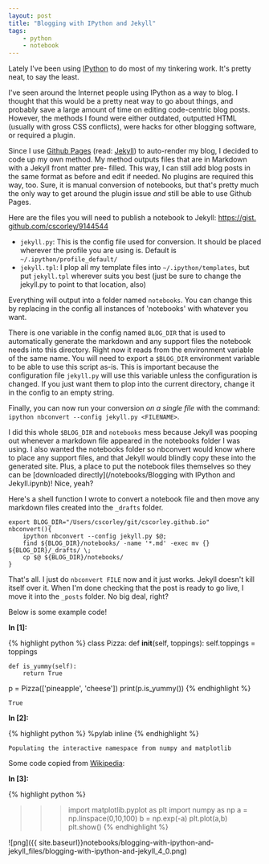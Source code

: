 ```yaml
---
layout: post
title: "Blogging with IPython and Jekyll"
tags:
    - python
    - notebook
---
```

Lately I've been using [IPython][] to do most of my tinkering work.
It's pretty neat, to say the least.

I've seen around the Internet people using IPython as a way to blog.
I thought that this would be a pretty neat way to go about things, and
probably save a large amount of time on editing code-centric blog posts.
However, the methods I found were either outdated,
outputted HTML (usually with gross CSS conflicts),
were hacks for other blogging software, or required a plugin.

Since I use [Github Pages][] (read: [Jekyll][]) to auto-render my blog, I
decided to
code up my own method.
My method outputs files that are in Markdown with a Jekyll front matter pre-
filled.
This way, I can still add blog posts in the same format as before and edit if
needed.
No plugins are required this way, too. Sure, it is manual conversion of
notebooks, but
that's pretty much the only way to get around the plugin issue *and* still be
able to use Github Pages.

[IPython]: http://ipython.org/
[Github Pages]: http://pages.github.com/
[Jekyll]: http://jekyllrb.com/

Here are the files you will need to publish a notebook to Jekyll: [https://gist.
github.com/cscorley/9144544](https://gist.github.com/cscorley/9144544)

* `jekyll.py`: This is the config file used for conversion. It should be placed
wherever the profile you are using is. Default is `~/.ipython/profile_default/`
* `jekyll.tpl`: I plop all my template files into `~/.ipython/templates`, but
put `jekyll.tpl` wherever suits you best (just be sure to change the jekyll.py
to point to that location, also)

Everything will output into a folder named `notebooks`.
You can change this by replacing in the config all instances of 'notebooks' with
whatever you want.

There is one variable in the config named `BLOG_DIR`
that is used to automatically generate the markdown
and any support files the notebook needs into this directory.
Right now it reads from the environment variable of the same name.
You will need to export a `$BLOG_DIR` environment variable to be able to use
this script as-is.
This is important because the configuration file `jekyll.py` will use this
variable unless the configuration is changed.
If you just want them to plop into the current directory, change it in the
config to an empty string.

Finally, you can now run your conversion *on a single file* with the command:
`ipython nbconvert --config jekyll.py <FILENAME>`.

I did this whole `$BLOG_DIR` and `notebooks` mess because Jekyll was pooping out
whenever a markdown file appeared in the notebooks folder I was using. I also
wanted the notebooks folder so nbconvert would know where to place any support
files, and that Jekyll would blindly copy these into the generated site. Plus, a
place to put the notebook files themselves so they can be [downloaded
directly](/notebooks/Blogging with IPython and Jekyll.ipynb)! Nice, yeah?

Here's a shell function I wrote to convert a notebook file and then move any
markdown files created into the `_drafts` folder.

    export BLOG_DIR="/Users/cscorley/git/cscorley.github.io"
    nbconvert(){
        ipython nbconvert --config jekyll.py $@;
        find ${BLOG_DIR}/notebooks/ -name '*.md' -exec mv {} ${BLOG_DIR}/_drafts/ \;
        cp $@ ${BLOG_DIR}/notebooks/
    }

That's all. I just do `nbconvert FILE` now and it just works. Jekyll doesn't
kill itself over it. When I'm done checking that the post is ready to go live, I
move it into the `_posts` folder. No big deal, right?


Below is some example code!

**In [1]:**

{% highlight python %}
class Pizza:
    def __init__(self, toppings):
        self.toppings = toppings
        
    def is_yummy(self):
        return True

p = Pizza(['pineapple', 'cheese'])
print(p.is_yummy())
{% endhighlight %}

    True


**In [2]:**

{% highlight python %}
%pylab inline
{% endhighlight %}

    Populating the interactive namespace from numpy and matplotlib


Some code copied from [Wikipedia](https://en.wikipedia.org/wiki/Matplotlib):

**In [3]:**

{% highlight python %}
>>> import matplotlib.pyplot as plt
>>> import numpy as np
>>> a = np.linspace(0,10,100)
>>> b = np.exp(-a)
>>> plt.plot(a,b)
>>> plt.show()
{% endhighlight %}


![png]({{ site.baseurl}}notebooks/blogging-with-ipython-and-jekyll_files/blogging-with-ipython-and-jekyll_4_0.png)

